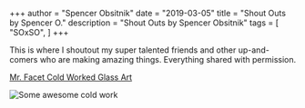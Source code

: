 +++
author = "Spencer Obsitnik"
date = "2019-03-05"
title = "Shout Outs by Spencer O."
description = "Shout Outs by Spencer Obsitnik"
tags = [
    "SOxSO",
]
+++

This is where I shoutout my super talented friends and other up-and-comers who are making amazing things.  Everything shared with permission.

[Mr. Facet Cold Worked Glass Art](https://www.mrfacet.com/)

![Some awesome cold work](/images/coldwork.jpg)
